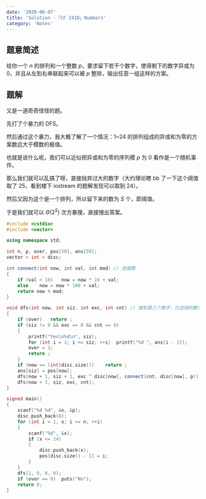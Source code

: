 ```yaml
---
date: '2020-08-07'
title: 'Solution -「CF 241D」Numbers'
category: 'Notes'
---
```


## 题意简述

给你一个 $n$ 的排列和一个整数 $p$，要求留下若干个数字，使得剩下的数字异或为 $0$，并且从左到右串联起来可以被 $p$ 整除，输出任意一组这样的方案。

## 题解

又是一道奇奇怪怪的题。

先打了个暴力的 DFS。

然后通过这个暴力，我大概了解了一个情况：1~24 的排列组成的异或和为零的方案数远大于模数的极值。

也就是说什么呢，我们可以近似把异或和为零的序列模 $p$ 为 0 看作是一个随机事件。

那么我们就可以乱搞了呀，直接抛弃过大的数字（大约理论瞎 bb 了一下这个阈值取了 25，看到楼下 iostream 的题解发现可以取到 24）。

然后又因为这个是一个排列，所以留下来的数为 $S$ 个，即阈值。

于是我们就可以 $\Theta(2^{S})$ 次方暴搜，直接搜出答案。

```cpp
#include <cstdio>
#include <vector>

using namespace std;

int n, p, over, pos[50], ans[50];
vector < int > disc;

int connect(int now, int val, int mod) // 连接数
{
	if (val < 10)	now = now * 10 + val;
	else	now = now * 100 + val;
	return now % mod;
}

void dfs(int now, int siz, int exc, int cnt) // 搜到第几个数字，已选择的数字个数，当前异或和，当前选择的数字连接起来 mod p 的值
{
	if (over)	return ;
	if (siz != 0 && exc == 0 && cnt == 0)
	{
		printf("Yes\n%d\n", siz);
		for (int i = 1; i <= siz; ++i)	printf("%d ", ans[i - 1]);
		over = 1;
		return ;
	}
	if (now == (int)disc.size())	return ;
	ans[siz] = pos[now];
	dfs(now + 1, siz + 1, exc ^ disc[now], connect(cnt, disc[now], p));
	dfs(now + 1, siz, exc, cnt);
}

signed main()
{
	scanf("%d %d", &n, &p);
	disc.push_back(0);
	for (int i = 1, x; i <= n; ++i)
	{
		scanf("%d", &x);
		if (x <= 24)
		{
			disc.push_back(x);
			pos[disc.size() - 1] = i;
		}
	}
	dfs(1, 0, 0, 0);
	if (over == 0)	puts("No");
	return 0;
}
```